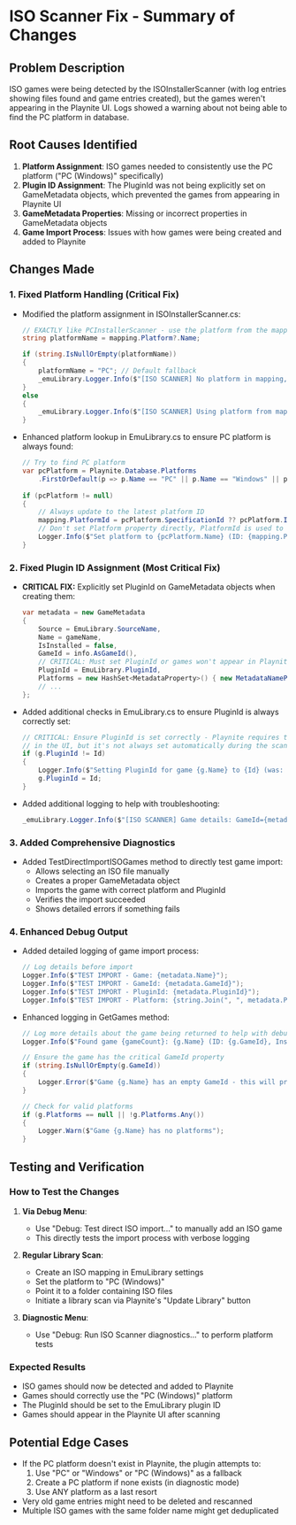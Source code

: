 # ISO Scanner Fix - Summary of Changes

## Problem Description
ISO games were being detected by the ISOInstallerScanner (with log entries showing files found and game entries created), but the games weren't appearing in the Playnite UI. Logs showed a warning about not being able to find the PC platform in database.

## Root Causes Identified
1. **Platform Assignment**: ISO games needed to consistently use the PC platform ("PC (Windows)" specifically)
2. **Plugin ID Assignment**: The PluginId was not being explicitly set on GameMetadata objects, which prevented the games from appearing in Playnite UI
3. **GameMetadata Properties**: Missing or incorrect properties in GameMetadata objects
4. **Game Import Process**: Issues with how games were being created and added to Playnite

## Changes Made

### 1. Fixed Platform Handling (Critical Fix)
- Modified the platform assignment in ISOInstallerScanner.cs:
  ```csharp
  // EXACTLY like PCInstallerScanner - use the platform from the mapping
  string platformName = mapping.Platform?.Name;
  
  if (string.IsNullOrEmpty(platformName))
  {
      platformName = "PC"; // Default fallback
      _emuLibrary.Logger.Info($"[ISO SCANNER] No platform in mapping, using default: {platformName}");
  }
  else
  {
      _emuLibrary.Logger.Info($"[ISO SCANNER] Using platform from mapping: {platformName}");
  }
  ```
- Enhanced platform lookup in EmuLibrary.cs to ensure PC platform is always found:
  ```csharp
  // Try to find PC platform
  var pcPlatform = Playnite.Database.Platforms
      .FirstOrDefault(p => p.Name == "PC" || p.Name == "Windows" || p.Name == "PC (Windows)");
      
  if (pcPlatform != null)
  {
      // Always update to the latest platform ID
      mapping.PlatformId = pcPlatform.SpecificationId ?? pcPlatform.Id.ToString();
      // Don't set Platform property directly, PlatformId is used to resolve it
      Logger.Info($"Set platform to {pcPlatform.Name} (ID: {mapping.PlatformId})");
  }
  ```

### 2. Fixed Plugin ID Assignment (Most Critical Fix)
- **CRITICAL FIX:** Explicitly set PluginId on GameMetadata objects when creating them:
  ```csharp
  var metadata = new GameMetadata
  {
      Source = EmuLibrary.SourceName,
      Name = gameName,
      IsInstalled = false,
      GameId = info.AsGameId(),
      // CRITICAL: Must set PluginId or games won't appear in Playnite UI
      PluginId = EmuLibrary.PluginId,
      Platforms = new HashSet<MetadataProperty>() { new MetadataNameProperty(platformName) },
      // ...
  };
  ```

- Added additional checks in EmuLibrary.cs to ensure PluginId is always correctly set:
  ```csharp
  // CRITICAL: Ensure PluginId is set correctly - Playnite requires this for the game to appear 
  // in the UI, but it's not always set automatically during the scanning process
  if (g.PluginId != Id)
  {
      Logger.Info($"Setting PluginId for game {g.Name} to {Id} (was: {g.PluginId ?? "null"})");
      g.PluginId = Id;
  }
  ```

- Added additional logging to help with troubleshooting:
  ```csharp
  _emuLibrary.Logger.Info($"[ISO SCANNER] Game details: GameId={metadata.GameId}, PluginId={metadata.PluginId}, Platform={platformName}");
  ```

### 3. Added Comprehensive Diagnostics
- Added TestDirectImportISOGames method to directly test game import:
  - Allows selecting an ISO file manually
  - Creates a proper GameMetadata object
  - Imports the game with correct platform and PluginId
  - Verifies the import succeeded
  - Shows detailed errors if something fails

### 4. Enhanced Debug Output
- Added detailed logging of game import process:
  ```csharp
  // Log details before import
  Logger.Info($"TEST IMPORT - Game: {metadata.Name}");
  Logger.Info($"TEST IMPORT - GameId: {metadata.GameId}");
  Logger.Info($"TEST IMPORT - PluginId: {metadata.PluginId}");
  Logger.Info($"TEST IMPORT - Platform: {string.Join(", ", metadata.Platforms)}");
  ```
- Enhanced logging in GetGames method:
  ```csharp
  // Log more details about the game being returned to help with debugging
  Logger.Info($"Found game {gameCount}: {g.Name} (ID: {g.GameId}, Installed: {g.IsInstalled})");
  
  // Ensure the game has the critical GameId property
  if (string.IsNullOrEmpty(g.GameId))
  {
      Logger.Error($"Game {g.Name} has an empty GameId - this will prevent it from appearing in Playnite");
  }
  
  // Check for valid platforms
  if (g.Platforms == null || !g.Platforms.Any())
  {
      Logger.Warn($"Game {g.Name} has no platforms");
  }
  ```

## Testing and Verification

### How to Test the Changes
1. **Via Debug Menu**:
   - Use "Debug: Test direct ISO import..." to manually add an ISO game
   - This directly tests the import process with verbose logging

2. **Regular Library Scan**:
   - Create an ISO mapping in EmuLibrary settings 
   - Set the platform to "PC (Windows)"
   - Point it to a folder containing ISO files
   - Initiate a library scan via Playnite's "Update Library" button

3. **Diagnostic Menu**:
   - Use "Debug: Run ISO Scanner diagnostics..." to perform platform tests

### Expected Results
- ISO games should now be detected and added to Playnite
- Games should correctly use the "PC (Windows)" platform
- The PluginId should be set to the EmuLibrary plugin ID
- Games should appear in the Playnite UI after scanning

## Potential Edge Cases
- If the PC platform doesn't exist in Playnite, the plugin attempts to:
  1. Use "PC" or "Windows" or "PC (Windows)" as a fallback
  2. Create a PC platform if none exists (in diagnostic mode)
  3. Use ANY platform as a last resort
- Very old game entries might need to be deleted and rescanned
- Multiple ISO games with the same folder name might get deduplicated